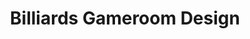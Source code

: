 ---
title: "Billiards Gameroom Design"
url: /broken-arrow/billiards-gameroom-design/
shop: Sport
---